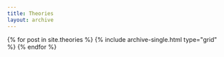 ```yaml
---
title: Theories
layout: archive
---
```


<div class="grid__wrapper">
    {% for post in site.theories %}
        {% include archive-single.html type="grid" %}
    {% endfor %}
</div>